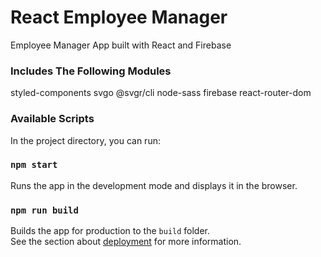 # React Employee Manager
Employee Manager App built with React and Firebase

### Includes The Following Modules
styled-components
svgo
@svgr/cli
node-sass
firebase
react-router-dom


### Available Scripts

In the project directory, you can run:

### `npm start`

Runs the app in the development mode and displays it in the browser.



### `npm run build`

Builds the app for production to the `build` folder.\
See the section about [deployment](https://facebook.github.io/create-react-app/docs/deployment) for more information.
 